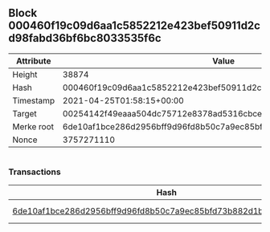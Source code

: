 ## Block 000460f19c09d6aa1c5852212e423bef50911d2cd98fabd36bf6bc8033535f6c

Attribute | Value
--- | ---
Height | 38874
Hash | 000460f19c09d6aa1c5852212e423bef50911d2cd98fabd36bf6bc8033535f6c
Timestamp | 2021-04-25T01:58:15+00:00
Target | 00254142f49eaaa504dc75712e8378ad5316cbcead634704b3734b6271167cc4
Merke root | 6de10af1bce286d2956bff9d96fd8b50c7a9ec85bfd73b882d1bd9a94fe92da8
Nonce | 3757271110

```

```

### Transactions

Hash | Amount
--- | ---
[6de10af1bce286d2956bff9d96fd8b50c7a9ec85bfd73b882d1bd9a94fe92da8](6de10af1bce286d2956bff9d96fd8b50c7a9ec85bfd73b882d1bd9a94fe92da8.md) | 10.00000000 SKEPTI 
